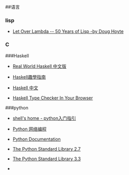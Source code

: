 ##语言

### lisp

* [Let Over Lambda -- 50 Years of Lisp -by Doug Hoyte](http://letoverlambda.com/textmode.cl/guest/toc)


### C

###Haskell

* [Real World Haskell 中文版](https://rwh.readthedocs.org/en/latest/)

* [Haskell趣學指南](http://learnyouahaskell-zh-tw.csie.org/zh-cn/chapters.html)

* [Haskell 中文](http://www.haskellcn.org/study.html)

* [Haskell Type Checker In Your Browser](http://haskellonline.org/)


###python

* [shell's home - python入门指引](http://shell909090.com/blog/2012/11/python%E5%85%A5%E9%97%A8%E6%8C%87%E5%BC%95/)

* [Python 网络编程](http://www.pythonclub.org/python-network-application/start)

* [Python Documentation](http://www.python.org/doc/)

* [The Python Standard Library 2.7](http://docs.python.org/2/library/)

* [The Python Standard Library 3.3](http://docs.python.org/3.3/library/)

* 



